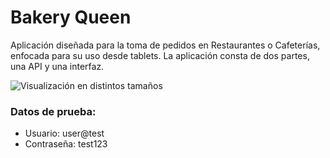 # Bakery Queen

Aplicación diseñada para la toma de pedidos en Restaurantes o Cafeterías, enfocada para su uso desde tablets. La aplicación consta de dos partes, una API y una interfaz.


![Visualización en distintos tamaños](https://i.ibb.co/z5SQ6bn/Captura-de-pantalla-Bakery-Queen.png)

### Datos de prueba:
- Usuario: user@test
- Contraseña: test123

